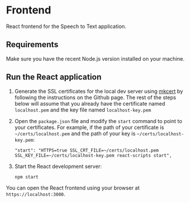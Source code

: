 Frontend
========

React frontend for the Speech to Text application.

## Requirements

Make sure you have the recent Node.js version installed on your machine.

## Run the React application

1.  Generate the SSL certificates for the local dev server using [mkcert](https://github.com/FiloSottile/mkcert) by following the instructions on the Github page. The rest of the steps below will assume that you already have the certificate named `localhost.pem` and the key file named `localhost-key.pem` 

1.  Open the `package.json` file and modify the `start` command to point to your certificates. For example, if the path of your certificate is `~/certs/localhost.pem` and the path of your key is `~/certs/localhost-key.pem`:

        "start": "HTTPS=true SSL_CRT_FILE=~/certs/localhost.pem SSL_KEY_FILE=~/certs/localhost-key.pem react-scripts start",

1.  Start the React development server:

        npm start

You can open the React frontend using your browser at `https://localhost:3000`.

